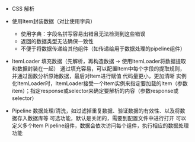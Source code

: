 
* CSS 解析


* 使用Item封装数据（对比使用字典）
    * 使用字典：字段名拼写容易出错且无法检测到这些错误
    * 返回的数据类型无法确保一致性
    * 不便于将数据传递给其他组件（如传递给用于数据处理的pipeline组件）

* ItemLoader 填充数据（先解析，再构造数据 -> 使用ItemLoader将数据提取和数据封装在一起）
通过填充容易，可以配置Item中每个字段的提取规则，并通过函数分析原始数据，最后对Item进行赋值
代码量更小，更加清晰
实例化ItemLoader时，ItemLoader接受一个Item实例来指定要加载的Item（参数item）；指定response或selector来确定要解析的内容（参数response或selector）


* Pipeline
数据处理/清洗，如过滤掉重复数据、验证数据的有效性、以及将数据存入数据库等
可选功能，默认是关闭的，需要到配置文件中进行打开
可以定义多个Item Pipeline组件，数据会依次访问每个组件，执行相应的数据处理功能


